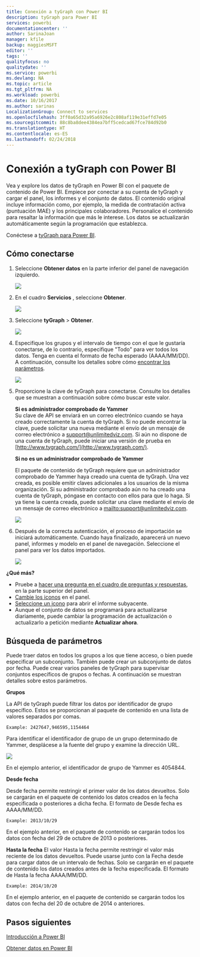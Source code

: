 ```yaml
---
title: Conexión a tyGraph con Power BI
description: tyGraph para Power BI
services: powerbi
documentationcenter: ''
author: SarinaJoan
manager: kfile
backup: maggiesMSFT
editor: ''
tags: ''
qualityfocus: no
qualitydate: ''
ms.service: powerbi
ms.devlang: NA
ms.topic: article
ms.tgt_pltfrm: NA
ms.workload: powerbi
ms.date: 10/16/2017
ms.author: sarinas
LocalizationGroup: Connect to services
ms.openlocfilehash: 3ff0a65d32a95a6926e2c808af119e31effd7e05
ms.sourcegitcommit: 88c8ba8dee4384ea7bff5cedcad67fce784d92b0
ms.translationtype: HT
ms.contentlocale: es-ES
ms.lasthandoff: 02/24/2018
---
```

# <a name="connect-to-tygraph--with-power-bi"></a>Conexión a tyGraph con Power BI
Vea y explore los datos de tyGraph en Power BI con el paquete de contenido de Power BI. Empiece por conectar a su cuenta de tyGraph y cargar el panel, los informes y el conjunto de datos. El contenido original incluye información como, por ejemplo, la medida de contratación activa (puntuación MAE) y los principales colaboradores. Personalice el contenido para resaltar la información que más le interese.  Los datos se actualizarán automáticamente según la programación que establezca.

Conéctese a [tyGraph para Power BI](https://app.powerbi.com/getdata/services/tygraph).

## <a name="how-to-connect"></a>Cómo conectarse
1. Seleccione **Obtener datos** en la parte inferior del panel de navegación izquierdo.
   
   ![](media/service-connect-to-tygraph/getdata.png)
2. En el cuadro **Servicios** , seleccione **Obtener**.
   
   ![](media/service-connect-to-tygraph/services.png)
3. Seleccione **tyGraph** \> **Obtener**.
   
   ![](media/service-connect-to-tygraph/tygraph.png)
4. Especifique los grupos y el intervalo de tiempo con el que le gustaría conectarse, de lo contrario, especifique "Todo" para ver todos los datos. Tenga en cuenta el formato de fecha esperado (AAAA/MM/DD). A continuación, consulte los detalles sobre cómo [encontrar los parámetros](#FindingParams).
   
   ![](media/service-connect-to-tygraph/parameters.png)
5. Proporcione la clave de tyGraph para conectarse. Consulte los detalles que se muestran a continuación sobre cómo buscar este valor.
   
    **Si es administrador comprobado de Yammer**  
    Su clave de API se enviará en un correo electrónico cuando se haya creado correctamente la cuenta de tyGraph. Si no puede encontrar la clave, puede solicitar una nueva mediante el envío de un mensaje de correo electrónico a support@unlimitedviz.com. Si aún no dispone de una cuenta de tyGraph, puede iniciar una versión de prueba en [http://www.tygraph.com/](http://www.tygraph.com/). 
   
    **Si no es un administrador comprobado de Yammer**
   
    El paquete de contenido de tyGraph requiere que un administrador comprobado de Yammer haya creado una cuenta de tyGraph. Una vez creada, es posible emitir claves adicionales a los usuarios de la misma organización. Si su administrador comprobado aún no ha creado una cuenta de tyGraph, póngase en contacto con ellos para que lo haga. Si ya tiene la cuenta creada, puede solicitar una clave mediante el envío de un mensaje de correo electrónico a <mailto:support@unlimitedviz.com>.
   
    ![](media/service-connect-to-tygraph/creds.png)
6. Después de la correcta autenticación, el proceso de importación se iniciará automáticamente. Cuando haya finalizado, aparecerá un nuevo panel, informes y modelo en el panel de navegación. Seleccione el panel para ver los datos importados.
   
    ![](media/service-connect-to-tygraph/dashboard.png)

**¿Qué más?**

* Pruebe a [hacer una pregunta en el cuadro de preguntas y respuestas](power-bi-q-and-a.md), en la parte superior del panel.
* [Cambie los iconos](service-dashboard-edit-tile.md) en el panel.
* [Seleccione un icono](service-dashboard-tiles.md) para abrir el informe subyacente.
* Aunque el conjunto de datos se programará para actualizarse diariamente, puede cambiar la programación de actualización o actualizarlo a petición mediante **Actualizar ahora**.

<a name="FindingParams"></a>

## <a name="finding-parameters"></a>Búsqueda de parámetros
Puede traer datos en todos los grupos a los que tiene acceso, o bien puede especificar un subconjunto. También puede crear un subconjunto de datos por fecha. Puede crear varios paneles de tyGraph para supervisar conjuntos específicos de grupos o fechas. A continuación se muestran detalles sobre estos parámetros.

**Grupos**

La API de tyGraph puede filtrar los datos por identificador de grupo específico. Estos se proporcionan al paquete de contenido en una lista de valores separados por comas. 

    Example: 2427647,946595,1154464


Para identificar el identificador de grupo de un grupo determinado de Yammer, desplácese a la fuente del grupo y examine la dirección URL.

![](media/service-connect-to-tygraph/yammer.png)

En el ejemplo anterior, el identificador de grupo de Yammer es 4054844.

**Desde fecha**

Desde fecha permite restringir el primer valor de los datos devueltos. Solo se cargarán en el paquete de contenido los datos creados en la fecha especificada o posteriores a dicha fecha. El formato de Desde fecha es AAAA/MM/DD. 

    Example: 2013/10/29

En el ejemplo anterior, en el paquete de contenido se cargarán todos los datos con fecha del 29 de octubre de 2013 o posteriores. 

**Hasta la fecha** El valor Hasta la fecha permite restringir el valor más reciente de los datos devueltos. Puede usarse junto con la Fecha desde para cargar datos de un intervalo de fechas. Solo se cargarán en el paquete de contenido los datos creados antes de la fecha especificada. El formato de Hasta la fecha AAAA/MM/DD. 

    Example: 2014/10/20

En el ejemplo anterior, en el paquete de contenido se cargarán todos los datos con fecha del 20 de octubre de 2014 o anteriores. 

## <a name="next-steps"></a>Pasos siguientes
[Introducción a Power BI](service-get-started.md)

[Obtener datos en Power BI](service-get-data.md)

